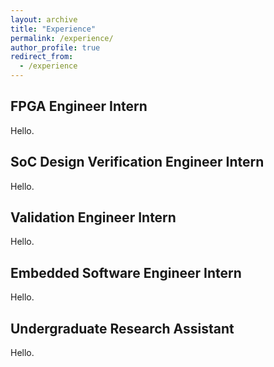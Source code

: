 ```yaml
---
layout: archive
title: "Experience"
permalink: /experience/
author_profile: true
redirect_from:
  - /experience
---
```


FPGA Engineer Intern
------
Hello.

SoC Design Verification Engineer Intern
------
Hello.

Validation Engineer Intern
------
Hello.

Embedded Software Engineer Intern
------
Hello.

Undergraduate Research Assistant
------
Hello.